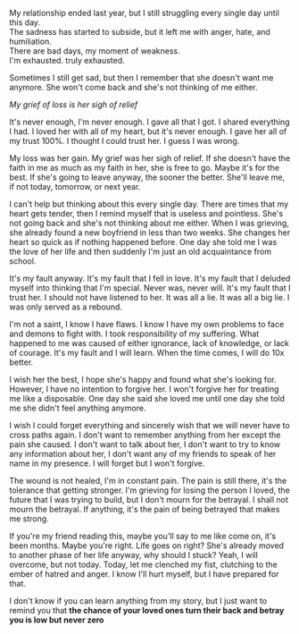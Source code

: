 My relationship ended last year, but I still struggling every single day until this day.<br/>
The sadness has started to subside, but it left me with anger, hate, and humiliation.<br/>
There are bad days, my moment of weakness.<br/>
I'm exhausted. truly exhausted.<br/>

Sometimes I still get sad, but then I remember that she doesn't want me anymore. She won't come back and she's not thinking of me either.<br/>

_My grief of loss is her sigh of relief_<br/>

It's never enough, I'm never enough. I gave all that I got. I shared everything I had. I loved her with all of my heart, but it's never enough. I gave her all of my trust 100%. I thought I could trust her. I guess I was wrong.<br/>

My loss was her gain. My grief was her sigh of relief. If she doesn't have the faith in me as much as my faith in her, she is free to go. Maybe it's for the best. If she's going to leave anyway, the sooner the better. She'll leave me, if not today, tomorrow, or next year. <br/>

I can't help but thinking about this every single day. There are times that my heart gets tender, then I remind myself that is useless and pointless. She's not going back and she's not thinking about me either. When I was grieving, she already found a new boyfriend in less than two weeks. She changes her heart so quick as if nothing happened before. One day she told me I was the love of her life and then suddenly I'm just an old acquaintance from school.<br/>

It's my fault anyway. It's my fault that I fell in love. It's my fault that I deluded myself into thinking that I'm special. Never was, never will. It's my fault that I trust her. I should not have listened to her. It was all a lie. It was all a big lie. I was only served as a rebound.<br/>

I'm not a saint, I know I have flaws. I know I have my own problems to face and demons to fight with. I took responsibility of my suffering. What happened to me was caused of either ignorance, lack of knowledge, or lack of courage. It's my fault and I will learn. When the time comes, I will do 10x better.<br/>

I wish her the best, I hope she's happy and found what she's looking for. However, I have no intention to forgive her. I won't forgive her for treating me like a disposable. One day she said she loved me until one day she told me she didn't feel anything anymore.<br/> 

I wish I could forget everything and sincerely wish that we will never have to cross paths again. I don't want to remember anything from her except the pain she caused. I don't want to talk about her, I don't want to try to know any information about her, I don't want any of my friends to speak of her name in my presence. I will forget but I won't forgive.<br/>

The wound is not healed, I'm in constant pain. The pain is still there, it's the tolerance that getting stronger. I'm grieving for losing the person I loved, the future that I was trying to build, but I don't mourn for the betrayal. I shall not mourn the betrayal. If anything, it's the pain of being betrayed that makes me strong.<br/>

If you're my friend reading this, maybe you'll say to me like come on, it's been months. Maybe you're right. Life goes on right? She's already moved to another phase of her life anyway, why should I stuck? Yeah, I will overcome, but not today. Today, let me clenched my fist, clutching to the ember of hatred and anger. I know I'll hurt myself, but I have prepared for that.<br/>

I don't know if you can learn anything from my story, but I just want to remind you that **the chance of your loved ones turn their back and betray you is low but never zero**

